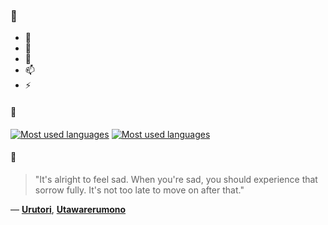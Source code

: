 ### 👋

- 🔭
- 🌱
- 💬
- 📫
- ⚡

#### 🧏

[![Most used languages](https://github-readme-stats-aynah.vercel.app/api/top-langs/?username=aynh&theme=solarized-dark&langs_count=6&layout=compact&hide_title=true)](https://github.com/anuraghazra/github-readme-stats#gh-dark-mode-only)
[![Most used languages](https://github-readme-stats-aynah.vercel.app/api/top-langs/?username=aynh&theme=solarized-light&langs_count=6&layout=compact&hide_title=true)](https://github.com/anuraghazra/github-readme-stats#gh-light-mode-only)

#### 💬

> "It's alright to feel sad. When you're sad, you should experience that sorrow fully. It's not too late to move on after that."

&mdash; [**Urutori**](https://myanimelist.net/character.php?q=Urutori&cat=character), [**Utawarerumono**](https://myanimelist.net/search/all?q=Utawarerumono&cat=all)
